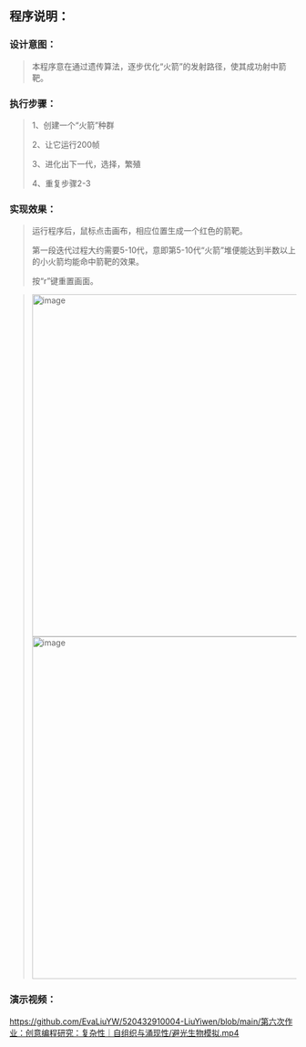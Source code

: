 程序说明：
-------

### 设计意图：

  > 本程序意在通过遗传算法，逐步优化“火箭”的发射路径，使其成功射中箭靶。
  > 



### 执行步骤：

  > 1、创建一个“火箭”种群
  > 
  > 2、让它运行200帧
  > 
  > 3、进化出下一代，选择，繁殖
  > 
  > 4、重复步骤2-3


### 实现效果：
  
  > 运行程序后，鼠标点击画布，相应位置生成一个红色的箭靶。
  > 
  > 第一段迭代过程大约需要5-10代，意即第5-10代“火箭”堆便能达到半数以上的小火箭均能命中箭靶的效果。
  > 
  > 按“r”键重置画面。

  > <img width="600" alt="image" src="https://user-images.githubusercontent.com/90922511/140859645-bfd60e14-614f-4fe1-992e-629f0875f3d0.png">
  > <img width="600" alt="image" src="https://user-images.githubusercontent.com/90922511/140859664-1075e270-6d59-47f1-aa34-c91091ac3aa8.png">


### 演示视频：
https://github.com/EvaLiuYW/520432910004-LiuYiwen/blob/main/第六次作业：创意编程研究：复杂性｜自组织与涌现性/避光生物模拟.mp4

